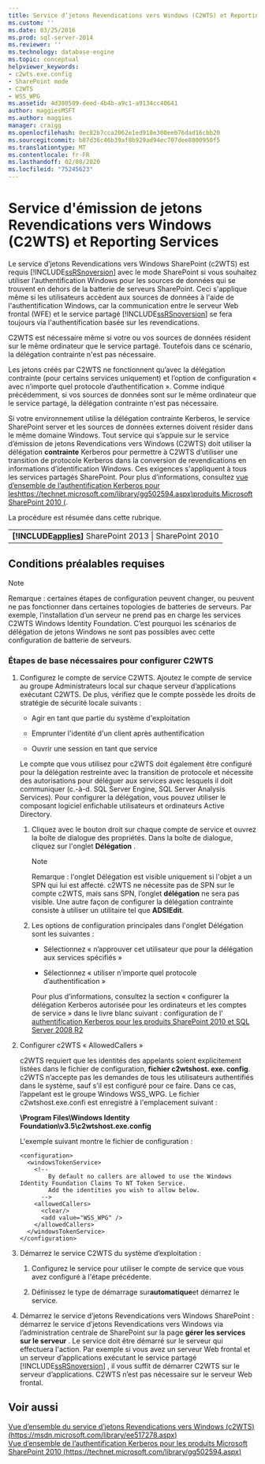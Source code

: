 ```yaml
---
title: Service d’jetons Revendications vers Windows (C2WTS) et Reporting Services | Microsoft Docs
ms.custom: ''
ms.date: 03/25/2016
ms.prod: sql-server-2014
ms.reviewer: ''
ms.technology: database-engine
ms.topic: conceptual
helpviewer_keywords:
- c2wts.exe.config
- SharePoint mode
- C2WTS
- WSS_WPG
ms.assetid: 4d380509-deed-4b4b-a9c1-a9134cc40641
author: maggiesMSFT
ms.author: maggies
manager: craigg
ms.openlocfilehash: 0ec82b7cca2062e1ed918e300eeb76dad16cbb20
ms.sourcegitcommit: b87d36c46b39af8b929ad94ec707dee8800950f5
ms.translationtype: MT
ms.contentlocale: fr-FR
ms.lasthandoff: 02/08/2020
ms.locfileid: "75245623"
---
```

# <a name="claims-to-windows-token-service-c2wts-and-reporting-services"></a>Service d'émission de jetons Revendications vers Windows (C2WTS) et Reporting Services
  Le service d’jetons Revendications vers Windows SharePoint (c2WTS) est requis [!INCLUDE[ssRSnoversion](../../includes/ssrsnoversion-md.md)] avec le mode SharePoint si vous souhaitez utiliser l’authentification Windows pour les sources de données qui se trouvent en dehors de la batterie de serveurs SharePoint. Ceci s'applique même si les utilisateurs accèdent aux sources de données à l'aide de l'authentification Windows, car la communication entre le serveur Web frontal (WFE) et le service partagé [!INCLUDE[ssRSnoversion](../../includes/ssrsnoversion-md.md)] se fera toujours via l'authentification basée sur les revendications.  
  
 C2WTS est nécessaire même si votre ou vos sources de données résident sur le même ordinateur que le service partagé. Toutefois dans ce scénario, la délégation contrainte n'est pas nécessaire.  
  
 Les jetons créés par C2WTS ne fonctionnent qu’avec la délégation contrainte (pour certains services uniquement) et l’option de configuration « avec n’importe quel protocole d’authentification ». Comme indiqué précédemment, si vos sources de données sont sur le même ordinateur que le service partagé, la délégation contrainte n'est pas nécessaire.  
  
 Si votre environnement utilise la délégation contrainte Kerberos, le service SharePoint server et les sources de données externes doivent résider dans le même domaine Windows. Tout service qui s’appuie sur le service d’émission de jetons Revendications vers Windows (C2WTS) doit utiliser la délégation **contrainte** Kerberos pour permettre à C2WTS d’utiliser une transition de protocole Kerberos dans la conversion de revendications en informations d’identification Windows. Ces exigences s'appliquent à tous les services partagés SharePoint. Pour plus d’informations, consultez [vue d’ensemble de l’authentification Kerberos pour leshttps://technet.microsoft.com/library/gg502594.aspx)produits Microsoft SharePoint 2010 (](https://technet.microsoft.com/library/gg502594.aspx).  
  
 La procédure est résumée dans cette rubrique.  
  
||  
|-|  
|**[!INCLUDE[applies](../../includes/applies-md.md)]** SharePoint 2013 &#124; SharePoint 2010|  
  
## <a name="prerequisites"></a>Conditions préalables requises  
  
> [!NOTE]  
>  Remarque : certaines étapes de configuration peuvent changer, ou peuvent ne pas fonctionner dans certaines topologies de batteries de serveurs. Par exemple, l’installation d’un serveur ne prend pas en charge les services C2WTS Windows Identity Foundation. C’est pourquoi les scénarios de délégation de jetons Windows ne sont pas possibles avec cette configuration de batterie de serveurs.  
  
### <a name="basic-steps-needed-to-configure-c2wts"></a>Étapes de base nécessaires pour configurer C2WTS  
  
1.  Configurez le compte de service C2WTS. Ajoutez le compte de service au groupe Administrateurs local sur chaque serveur d’applications exécutant C2WTS. De plus, vérifiez que le compte possède les droits de stratégie de sécurité locale suivants :  
  
    -   Agir en tant que partie du système d'exploitation  
  
    -   Emprunter l'identité d'un client après authentification  
  
    -   Ouvrir une session en tant que service  
  
     Le compte que vous utilisez pour c2WTS doit également être configuré pour la délégation restreinte avec la transition de protocole et nécessite des autorisations pour déléguer aux services avec lesquels il doit communiquer (c.-à-d. SQL Server Engine, SQL Server Analysis Services). Pour configurer la délégation, vous pouvez utiliser le composant logiciel enfichable utilisateurs et ordinateurs Active Directory.  
  
    1.  Cliquez avec le bouton droit sur chaque compte de service et ouvrez la boîte de dialogue des propriétés. Dans la boîte de dialogue, cliquez sur l'onglet **Délégation** .  
  
        > [!NOTE]  
        >  Remarque : l'onglet Délégation est visible uniquement si l'objet a un SPN qui lui est affecté. c2WTS ne nécessite pas de SPN sur le compte c2WTS, mais sans SPN, l’onglet **délégation** ne sera pas visible. Une autre façon de configurer la délégation contrainte consiste à utiliser un utilitaire tel que **ADSIEdit**.  
  
    2.  Les options de configuration principales dans l'onglet Délégation sont les suivantes :  
  
        -   Sélectionnez « n’approuver cet utilisateur que pour la délégation aux services spécifiés »  
  
        -   Sélectionnez « utiliser n’importe quel protocole d’authentification »  
  
         Pour plus d’informations, consultez la section « configurer la délégation Kerberos autorisée pour les ordinateurs et les comptes de service » dans le livre blanc suivant : configuration de l' [authentification Kerberos pour les produits SharePoint 2010 et SQL Server 2008 R2](https://blogs.technet.com/b/tothesharepoint/archive/2010/07/22/whitepaper-configuring-kerberos-authentication-for-sharepoint-2010-and-sql-server-2008-r2-products.aspx)  
  
2.  Configurer c2WTS « AllowedCallers »  
  
     c2WTS requiert que les identités des appelants soient explicitement listées dans le fichier de configuration, **fichier c2wtshost. exe. config**. c2WTS n’accepte pas les demandes de tous les utilisateurs authentifiés dans le système, sauf s’il est configuré pour ce faire. Dans ce cas, l’appelant est le groupe Windows WSS_WPG. Le fichier c2wtshost.exe.confi est enregistré à l'emplacement suivant :  
  
     **\Program Files\Windows Identity Foundation\v3.5\c2wtshost.exe.config**  
  
     L'exemple suivant montre le fichier de configuration :  
  
    ```  
    <configuration>  
      <windowsTokenService>  
        <!--  
            By default no callers are allowed to use the Windows Identity Foundation Claims To NT Token Service.  
            Add the identities you wish to allow below.  
          -->  
        <allowedCallers>  
          <clear/>  
          <add value="WSS_WPG" />  
        </allowedCallers>  
      </windowsTokenService>  
    </configuration>  
    ```  
  
3.  Démarrez le service C2WTS du système d’exploitation :  
  
    1.  Configurez le service pour utiliser le compte de service que vous avez configuré à l'étape précédente.  
  
    2.  Définissez le type de démarrage sur**automatique**et démarrez le service.  
  
4.  Démarrez le service d’jetons Revendications vers Windows SharePoint : démarrez le service d’jetons Revendications vers Windows via l’administration centrale de SharePoint sur la page **gérer les services sur le serveur** . Le service doit être démarré sur le serveur qui effectuera l'action. Par exemple si vous avez un serveur Web frontal et un serveur d’applications exécutant le service partagé [!INCLUDE[ssRSnoversion](../../includes/ssrsnoversion-md.md)] , il vous suffit de démarrer C2WTS sur le serveur d’applications. C2WTS n’est pas nécessaire sur le serveur Web frontal.  
  
## <a name="see-also"></a>Voir aussi  
 [Vue d’ensemble du service d’jetons Revendications vers Windows (c2WTS) (https://msdn.microsoft.com/library/ee517278.aspx)](https://msdn.microsoft.com/library/ee517278.aspx)   
 [Vue d’ensemble de l’authentification Kerberos pour les produits Microsoft SharePoint 2010 (https://technet.microsoft.com/library/gg502594.aspx)](https://technet.microsoft.com/library/gg502594.aspx)  
  
